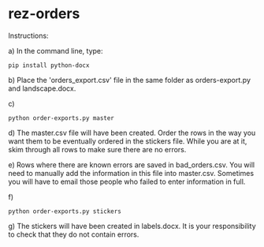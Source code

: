 # rez-orders
Instructions:

a) In the command line, type:
```
pip install python-docx
```

b) Place the 'orders_export.csv' file in the same folder as orders-export.py and landscape.docx.

c)
```
python order-exports.py master
```

d) The master.csv file will have been created. Order the rows in the way you want them to be eventually ordered in the stickers file. While you are at it, skim through all rows to make sure there are no errors. 

e) Rows where there are known errors are saved in bad_orders.csv. You will need to manually add the information in this file into master.csv. Sometimes you will have to email those people who failed to enter information in full.

f)
```
python order-exports.py stickers
```

g) The stickers will have been created in labels.docx. It is your responsibility to check that they do not contain errors.
